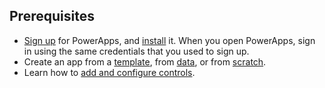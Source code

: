 ## Prerequisites
* [Sign up](../maker/canvas-apps/signup-for-powerapps.md) for PowerApps, and [install](http://aka.ms/powerappsinstall) it. When you open PowerApps, sign in using the same credentials that you used to sign up.
* Create an app from a [template](../maker/canvas-apps/get-started-test-drive.md), from [data](../maker/canvas-apps/get-started-create-from-data.md), or from [scratch](../maker/canvas-apps/get-started-create-from-blank.md).
* Learn how to [add and configure controls](../maker/canvas-apps/add-configure-controls.md).
